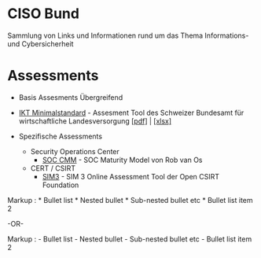 # CISO Bund
Sammlung von Links und Informationen rund um das Thema Informations- und Cybersicherheit

# Assessments
- Basis Assesments Übergreifend
 - [IKT Minimalstandard](https://www.bwl.admin.ch/bwl/de/home/themen/ikt/ikt_minimalstandard.html) - Assesment Tool des Schweizer Bundesamt für wirtschaftliche Landesversorgung [[pdf]](https://www.bwl.admin.ch/dam/bwl/de/dokumente/themen/ikt/broschuere_minimalstandard.pdf.download.pdf/IKT_DE_2018_Web.pdf) | [[xlsx]](https://www.bwl.admin.ch/dam/bwl/de/dokumente/themen/ikt/excelblatt_minimalstandard.xlsx.download.xlsx/2023_IKT-Minimalstandard-Assessment.Tool-1.11.xlsx)

- Spezifische Assessments
    - Security Operations Center
        - [SOC CMM](https://www.soc-cmm.com/) - SOC Maturity Model von Rob van Os
    - CERT / CSIRT
        - [SIM3](https://opencsirt.org/csirt-maturity/sim3-online-tool/) - SIM 3 Online Assessment Tool der Open CSIRT Foundation


 Markup : * Bullet list
              * Nested bullet
                  * Sub-nested bullet etc
          * Bullet list item 2

-OR-

 Markup : - Bullet list
              - Nested bullet
                  - Sub-nested bullet etc
          - Bullet list item 2 

